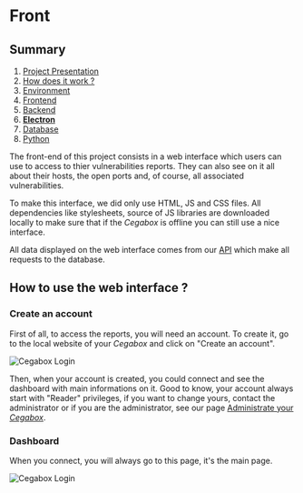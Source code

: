 # Front

## Summary

1. [Project Presentation](project.html)
2. [How does it work ?](working.html)
3. [Environment](env.html)
4. [Frontend](front.html)
5. [Backend](back.html)
6. [**Electron**](electron.html)
7. [Database](database.html)
8. [Python](python.html)

The front-end of this project consists in a web interface which users can use to access to thier vulnerabilities reports. They can also see on it all about their hosts, the open ports and, of course, all associated vulnerabilities.

To make this interface, we did only use HTML, JS and CSS files. All dependencies like stylesheets, source of JS libraries are downloaded locally to make sure that if the *Cegabox* is offline you can still use a nice interface.

All data displayed on the web interface comes from our [API](back.html) which make all requests to the database.

## How to use the web interface ?

### Create an account

First of all, to access the reports, you will need an account. To create it, go to the local website of your *Cegabox* and click on "Create an account".

![Cegabox Login](https://cebago.github.io/Cegabox/img/cegabox-login.png)

Then, when your account is created, you could connect and see the dashboard with main informations on it. Good to know, your account always start with "Reader" privileges, if you want to change yours, contact the administrator or if you are the administrator, see our page [Administrate your *Cegabox*](admin.html).

### Dashboard

When you connect, you will always go to this page, it's the main page.

![Cegabox Login](https://cebago.github.io/Cegabox/img/cegabox-dashboard.png)
